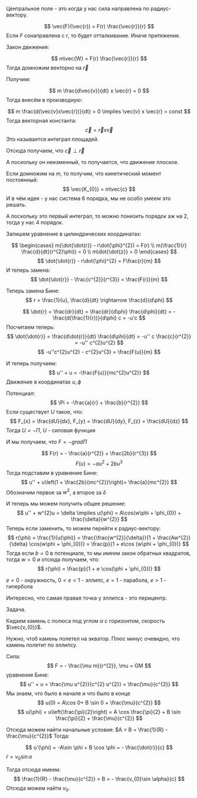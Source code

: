 Центральное поле - это когда у нас сила направлена по радиус-вектору.

$$
\vec{F}(\vec{r}) = F(r) \frac{\vec{r}}{r}
$$
Если $F$ сонаправлена с $r$, то будет отталкивание.
Иначе притяжение.

Закон движения:

$$
m\vec{W} = F(r) \frac{\vec{r}}{r}
$$
Тогда домножим векторно на $\vec{r}$

Получим:

$$
m \frac{d\vec{v}}{dt} x \vec{r} = 0
$$
Тогда внесём в производную:

$$
m \frac{d(\vec{v}x\vec{r})}{dt} = 0 \implies \vec{v} x \vec{r} = const
$$
Тогда векторная константа:
$$
\vec{c} = \vec{r} x \vec{v}
$$
Это называется интеграл площадей.

Отсюда получаем, что $\vec{c} \perp \vec{r}$

А поскольку он неизменный, то получается, что движение плоское.

Если домножим на $m$, то получим, что кинетический момент постоянный:
$$
\vec{K_{0}} = m\vec{c}
$$
И в чём идея - у нас система 6 порядка, мы не особо умеем это решать.

А поскольку это первый интеграл, то можно понизить порядок аж на 2, тогда у нас 4 порядок.

Запишем уравнение в цилиндрических координатах:

$$
\begin{cases}
m(\dot{\dot{r}} - r\dot{\phi}^{2}) = F(r) \\
m(\frac{1}{r} \frac{d}{dt}(r^{2}\phi)) = 0 \\
m\dot{\dot{z}} = 0
\end{cases}
$$
$$
\dot{\dot{r}} - r\dot{\phi}^{2} = F\frac{r}{m}
$$
И теперь замена:
$$
\dot{\dot{r}} - \frac{c^{2}}{r^{3}} = \frac{F(r)}{m}
$$

Теперь замена Бине:
$$
r = \frac{1}{u}, \frac{d}{dt} \rightarrow \frac{d}{d\phi}
$$

$$
\dot{r} = \frac{dr}{dt} = \frac{dr}{d\phi} \frac{d\phi}{dt} = -\frac{d(\frac{1}{r})}{d\phi} c = -u'c
$$
Посчитаем теперь:
$$
\dot{\dot{r}} = \frac{d\dot{r}}{dt} \frac{d\phi}{dt} = -u'' c \frac{c}{r^{2}} = -u'' c^{2}u^{2}
$$
$$
-u''c^{2}u^{2} - c^{2}u^{3} = \frac{F(u)}{m}
$$

И теперь получаем:
$$
u'' + u = -\frac{F(u)}{mc^{2}u^{2}}
$$
Движение в координатах $u, \phi$

Потенциал:
$$
\Pi = -\frac{a}{r} + \frac{b}{r^{2}}
$$
Если существует $U$ такое, что:
$$
F_{x} = \frac{dU}{dx}, F_{y} = \frac{dU}{dy}, F_{z} = \frac{dU}{dz}
$$
Тогда $U = - \Pi$, $U$ - силовая функция

И мы получаем, что $F = - grad \Pi$

$$
F(r) = - \frac{a}{r^{2}} + \frac{2b}{r^{3}}
$$
$$
F(u) = -au^{2} + 2bu^{3}
$$
Тогда подставим в уравнение Бине:
$$
u'' + u\left(1 + \frac{2b}{mc^{2}}\right)= \frac{a}{mc^{2}}
$$
Обозначим первое за $w^{2}$, а второе за $\delta$

И теперь мы можем получить общее решение:
$$
u'' + w^{2}u = \delta \implies u(\phi) = A\cos(w\phi + \phi_{0}) + \frac{\delta}{w^{2}}
$$
Теперь если заменить, то можем перейти к радиус-вектору:
$$
r(\phi) = \frac{1}{u(\phi)} = \frac{\frac{w^{2}}{\delta}}{1 + \frac{Aw^{2}}{\delta} \cos(w\phi + \phi_{0})} = \frac{p}{1 + e\cos (w\phi + \phi_{0})}
$$
Тогда если $b = 0$ в потенциале, то мы имеем закон обратных квадратов, тогда $w = 0$ и отсюда получаем, что:
$$
r(\phi) = \frac{p}{1 + e \cos(\phi + \phi_{0})}
$$

$e = 0$ - окружность, $0 < e < 1$ - эллипс, $e = 1$ - парабола, $e > 1$ - гипербола

Интересно, что самая правая точка у эллипса - это перицентр.

Задача.

Кидаем камень с полюса под углом $\alpha$ с горизонтом, скорость $\vec{v_{0}}$.

Нужно, чтоб камень полетел на экватор.
Плюс минус очевидно, что камень полетит по эллипсу.

Сила:
$$
F = -  \frac{\mu m}{r^{2}}, \mu = GM
$$
уравнение Бине:
$$
u'' + u = \frac{\mu u^{2}}{c^{2} u^{2}} = \frac{\mu}{c^{2}}
$$
Мы знаем, что было в начале и что было в конце 
$$
u(0) = A\cos 0+ B \sin 0 + \frac{\mu}{c^{2}}
$$
$$
u(\phi) = u\left(\frac{\pi}{2}\right) = A \cos \frac{\pi}{2} + B \sin \frac{\pi}{2} + \frac{\mu}{c^{2}}
$$

Отсюда можем найти начальные условия: $A = B = \frac{1}{R} - \frac{\mu}{c^{2}}$
Тогда:

$$
u'(\phi) = -A\sin \phi + B \cos \phi = - \frac{\dot{r}}{c}
$$
$\dot{r} = v_{0} \sin \alpha$

Тогда отсюда имеем:
$$
\frac{1}{R} - \frac{\mu}{c^{2}} = B = - \frac{v_{0}\sin \alpha}{c}
$$
Отсюда можем найти $v_{0}$.

